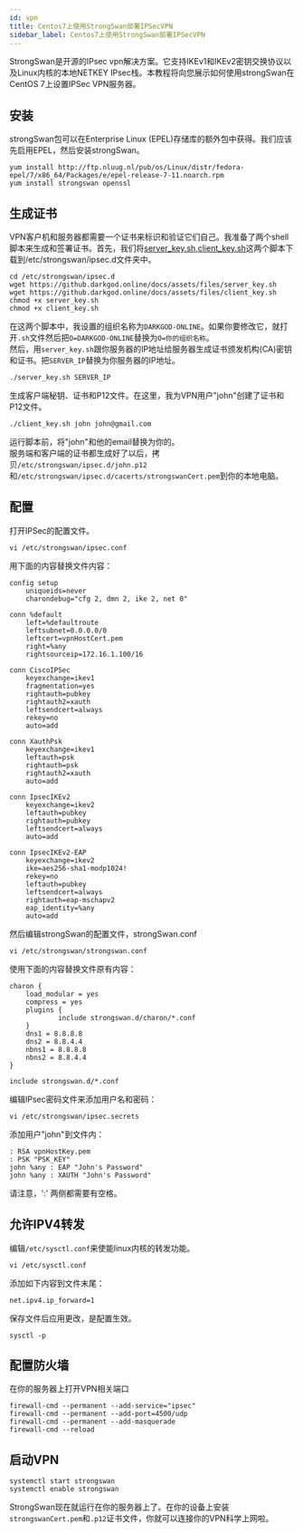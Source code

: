 ```yaml
---
id: vpn
title: Centos7上使用StrongSwan部署IPSecVPN
sidebar_label: Centos7上使用StrongSwan部署IPSecVPN
---
```


StrongSwan是开源的IPsec vpn解决方案。它支持IKEv1和IKEv2密钥交换协议以及Linux内核的本地NETKEY IPsec栈。本教程将向您展示如何使用strongSwan在CentOS 7上设置IPSec VPN服务器。

## 安装
strongSwan包可以在Enterprise Linux (EPEL)存储库的额外包中获得。我们应该先启用EPEL，然后安装strongSwan。
```
yum install http://ftp.nluug.nl/pub/os/Linux/distr/fedora-epel/7/x86_64/Packages/e/epel-release-7-11.noarch.rpm
yum install strongswan openssl
```
## 生成证书
VPN客户机和服务器都需要一个证书来标识和验证它们自己。我准备了两个shell脚本来生成和签署证书。首先，我们将[server_key.sh](assets/files/server_key.sh),[client_key.sh](assets/files/client_key.sh)这两个脚本下载到/etc/strongswan/ipsec.d文件夹中。

```
cd /etc/strongswan/ipsec.d
wget https://github.darkgod.online/docs/assets/files/server_key.sh
wget https://github.darkgod.online/docs/assets/files/client_key.sh
chmod +x server_key.sh
chmod +x client_key.sh
```
在这两个脚本中，我设置的组织名称为`DARKGOD-ONLINE`。如果你要修改它，就打开`.sh`文件然后把`O=DARKGOD-ONLINE`替换为`O=你的组织名称`。</br>
然后，用`server_key.sh`跟你服务器的IP地址给服务器生成证书颁发机构(CA)密钥和证书。把`SERVER_IP`替换为你服务器的IP地址。
```
./server_key.sh SERVER_IP
```
生成客户端秘钥、证书和P12文件。在这里，我为VPN用户"john"创建了证书和P12文件。
```
./client_key.sh john john@gmail.com
```
运行脚本前，将"john"和他的email替换为你的。</br>
服务端和客户端的证书都生成好了以后，拷贝`/etc/strongswan/ipsec.d/john.p12`和`/etc/strongswan/ipsec.d/cacerts/strongswanCert.pem`到你的本地电脑。

## 配置
打开IPSec的配置文件。
```
vi /etc/strongswan/ipsec.conf
```

用下面的内容替换文件内容：
```
config setup
    uniqueids=never
    charondebug="cfg 2, dmn 2, ike 2, net 0"

conn %default
    left=%defaultroute
    leftsubnet=0.0.0.0/0
    leftcert=vpnHostCert.pem
    right=%any
    rightsourceip=172.16.1.100/16

conn CiscoIPSec
    keyexchange=ikev1
    fragmentation=yes
    rightauth=pubkey
    rightauth2=xauth
    leftsendcert=always
    rekey=no
    auto=add

conn XauthPsk
    keyexchange=ikev1
    leftauth=psk
    rightauth=psk
    rightauth2=xauth
    auto=add

conn IpsecIKEv2
    keyexchange=ikev2
    leftauth=pubkey
    rightauth=pubkey
    leftsendcert=always
    auto=add

conn IpsecIKEv2-EAP
    keyexchange=ikev2
    ike=aes256-sha1-modp1024!
    rekey=no
    leftauth=pubkey
    leftsendcert=always
    rightauth=eap-mschapv2
    eap_identity=%any
    auto=add
```
然后编辑strongSwan的配置文件，strongSwan.conf
```
vi /etc/strongswan/strongswan.conf
```
使用下面的内容替换文件原有内容：
```
charon {
    load_modular = yes
    compress = yes
    plugins {
            include strongswan.d/charon/*.conf
    }
    dns1 = 8.8.8.8
    dns2 = 8.8.4.4
    nbns1 = 8.8.8.8
    nbns2 = 8.8.4.4
}

include strongswan.d/*.conf
```
编辑IPsec密码文件来添加用户名和密码：
```
vi /etc/strongswan/ipsec.secrets
```
添加用户"john"到文件内：
```
: RSA vpnHostKey.pem
: PSK "PSK_KEY"
john %any : EAP "John's Password"
john %any : XAUTH "John's Password"
```
请注意，':' 两侧都需要有空格。

## 允许IPV4转发
编辑`/etc/sysctl.conf`来使能linux内核的转发功能。
```
vi /etc/sysctl.conf
```
添加如下内容到文件末尾：
```
net.ipv4.ip_forward=1
```
保存文件后应用更改，是配置生效。
```
sysctl -p
```
## 配置防火墙
在你的服务器上打开VPN相关端口
```
firewall-cmd --permanent --add-service="ipsec"
firewall-cmd --permanent --add-port=4500/udp
firewall-cmd --permanent --add-masquerade
firewall-cmd --reload
```
## 启动VPN
```
systemctl start strongswan
systemctl enable strongswan
```
StrongSwan现在就运行在你的服务器上了。在你的设备上安装`strongswanCert.pem`和`.p12`证书文件，你就可以连接你的VPN科学上网啦。
